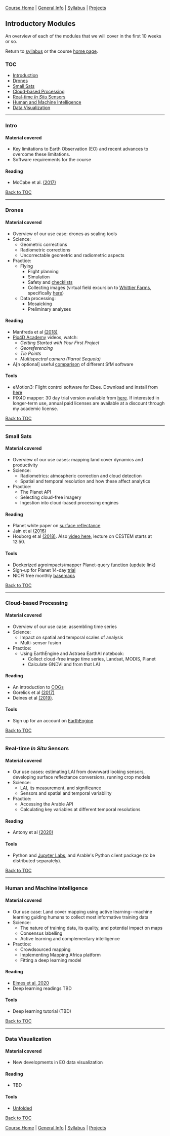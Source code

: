 [Course Home](../README.md) | [General Info](general-information.md) | [Syllabus](syllabus.md) | [Projects](projects.md)

## Introductory Modules

An overview of each of the modules that we will cover in the first 10 weeks or so.

Return to [syllabus](syllabus.md) or the course [home page](../README.md).

### TOC

- [Introduction](#Intro)
- [Drones](#drones)
- [Small Sats](#small-sats)
- [Cloud-based Processing](#cloud-based-processing)
- [Real-time _In Situ_ Sensors](#real-time-in-situ-sensors)
- [Human and Machine Intelligence](#human-and-machine-intelligence)
- [Data Visualization](#data-visualization)

___

### Intro
#### Material covered

- Key limitations to Earth Observation (EO) and recent advances to overcome these limitations.
- Software requirements for the course

#### Reading

- McCabe et al. [(2017)](https://agupubs.onlinelibrary.wiley.com/doi/epdf/10.1002/2017WR022240) 

[Back to TOC](#toc)

___

### Drones
#### Material covered

- Overview of our use case: drones as scaling tools
- Science:
    - Geometric corrections
    - Radiometric corrections
    - Uncorrectable geometric and radiometric aspects 
- Practice:
    - Flying
        - Flight planning
        - Simulation
        - Safety and [checklists](https://www.dropbox.com/s/u0eu5qvqcisjge5/eBee_plus_checklist-5.pdf?dl=0)
        - Collecting images (virtual field excursion to [Whittier Farms](http://www.whittiers.com), specifically [here](https://goo.gl/maps/fFhJ25cRDXz))
    - Data processing:
        - Mosaicking
        - Preliminary analyses

#### Reading
- Manfreda et al [(2018)](http://www.mdpi.com/2072-4292/10/4/641)
- [Pix4D Academy](https://support.pix4d.com/hc/en-us/articles/214483743-Video-academy) videos, watch:
    - _Getting Started with Your First Project_
    - _Georeferencing_
    - _Tie Points_
    - _Multispectral camera (Parrot Sequoia)_
- A[n optional] useful [comparison](https://imagininc.wildapricot.org/resources/SPPC/2015/papers/john_gross_paper.pdf) of different SfM software


#### Tools
- eMotion3: Flight control software for Ebee.  Download and install from [here](https://www.dropbox.com/s/a8m1254bhous1v1/eMotion_3.5.0.msi?dl=0) 
- PIX4D mapper: 30 day trial version available from [here](https://cloud.pix4d.com/signup/?sol=pro). If interested in longer-term use, annual paid licenses are available at a discount through my academic license.  

[Back to TOC](#toc)

___

### Small Sats
#### Material covered

- Overview of our use cases: mapping land cover dynamics and productivity
- Science:
    - Radiometrics: atmospheric correction and cloud detection
    - Spatial and temporal resolution and how these affect analytics
- Practice:
    - The Planet API
    - Selecting cloud-free imagery
    - Ingestion into cloud-based processing engines
    
#### Reading
- Planet white paper on [surface reflectance](https://assets.planet.com/marketing/PDF/Planet_Surface_Reflectance_Technical_White_Paper.pdf)
- Jain et al [(2016)](https://doi.org/10.3390/rs8100860)
- Houborg et al [(2018)](https://doi.org/10.3390/rs10060890). Also [video here](https://www.youtube.com/watch?v=qCwAqWCGnI8), lecture on CESTEM starts at 12:50.

#### Tools
- Dockerized agroimpacts/mapper Planet-query [function](https://github.com/agroimpacts/mapperAL/tree/feature/planet-query/spatial/python/planet) (update link)
- Sign-up for Planet 14-day [trial](https://www.planet.com/trial/)
- NICFI free monthly [basemaps](https://www.planet.com/nicfi/)

[Back to TOC](#toc)

___

### Cloud-based Processing
#### Material covered
- Overview of our use case: assembling time series
- Science:
    - Impact on spatial and temporal scales of analysis
    - Multi-sensor fusion
- Practice:
    - Using EarthEngine and Astraea EarthAI notebook:
        - Collect cloud-free image time series, Landsat, MODIS, Planet
        - Calculate GNDVI and from that LAI
    
#### Reading
- An introduction to [COGs](https://medium.com/planet-stories/cloud-native-geospatial-part-2-the-cloud-optimized-geotiff-6b3f15c696ed)
- Gorelick et al [(2017)](https://doi.org/10.1016/j.rse.2017.06.031)
- Deines et al [(2019)](https://www.sciencedirect.com/science/article/pii/S0034425719304195?casa_token=Rjcq_FNmuKIAAAAA:Eky8pi4q96goyVdultkYvRBf0Ea_q-VYhsGtRMQXCUrLaJTrujNUuemkBjP1I_bmRaH9Do6KfQ). 

#### Tools
- Sign up for an account on [EarthEngine](https://signup.earthengine.google.com/#!/) 

[Back to TOC](#toc)

___

### Real-time _In Situ_ Sensors
#### Material covered
- Our use cases: estimating LAI from downward looking sensors, developing surface reflectance conversions, running crop models
- Science:
    - LAI, its measurement, and significance
    - Sensors and spatial and temporal variability
- Practice:
    - Accessing the Arable API
    - Calculating key variables at different temporal resolutions

#### Reading
- Antony et al [(2020)](https://doi.org/10.3390/su12093750)

#### Tools
- Python and [Jupyter Labs](https://jupyter.org/), and Arable's Python client package (to be distributed separately). 

[Back to TOC](#toc)

___

### Human and Machine Intelligence
#### Material covered
- Our use case: Land cover mapping using active learning--machine learning guiding humans to collect most informative training data
- Science:
    - The nature of training data, its quality, and potential impact on maps
    - Consensus labelling
    - Active learning and complementary intelligence
- Practice:
    - Crowdsourced mapping
    - Implementing Mapping Africa platform
    - Fitting a deep learning model

#### Reading
- [Elmes et al, 2020](https://doi.org/10.3390/rs12061034)
- Deep learning readings TBD


#### Tools
- Deep learning tutorial (TBD)

[Back to TOC](#toc)

___

### Data Visualization
#### Material covered

- New developments in EO data visualization

#### Reading

- TBD 

#### Tools
- [Unfolded](https://docs.unfolded.ai/)


[Back to TOC](#toc)

[Course Home](../README.md) | [General Info](general-information.md) | [Syllabus](syllabus.md) | [Projects](projects.md)
